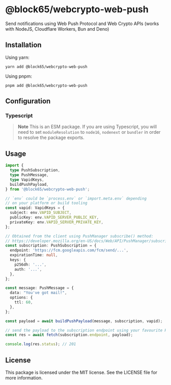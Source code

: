 # @block65/webcrypto-web-push

Send notifications using Web Push Protocol and Web Crypto APIs (works with
NodeJS, Cloudflare Workers, Bun and Deno)

## Installation

Using yarn:

```
yarn add @block65/webcrypto-web-push
```

Using pnpm:

```
pnpm add @block65/webcrypto-web-push
```

## Configuration

### Typescript

> **Note**
> This is an ESM package. If you are using Typescript, you will need
> to set `moduleResolution` to `node16`, `nodenext` or `bundler` in order to
> resolve the package exports.

## Usage

```typescript
import {
  type PushSubscription,
  type PushMessage,
  type VapidKeys,
  buildPushPayload,
} from '@block65/webcrypto-web-push';

// `env` could be `process.env` or `import.meta.env` depending
// on your platform or build tooling
const vapid: VapidKeys = {
  subject: env.VAPID_SUBJECT,
  publicKey: env.VAPID_SERVER_PUBLIC_KEY,
  privateKey: env.VAPID_SERVER_PRIVATE_KEY,
};

// Obtained from the client using PushManager subscribe() method:
// https://developer.mozilla.org/en-US/docs/Web/API/PushManager/subscribe
const subscription: PushSubscription = {
  endpoint: 'https://fcm.googleapis.com/fcm/send/...',
  expirationTime: null,
  keys: {
    p256dh: '...',
    auth: '...',
  },
};

const message: PushMessage = {
  data: "You've got mail!",
  options: {
    ttl: 60,
  },
};

const payload = await buildPushPayload(message, subscription, vapid);

// send the payload to the subscription endpoint using your favourite HTTP client
const res = await fetch(subscription.endpoint, payload);

console.log(res.status); // 201
```

## License

This package is licensed under the MIT license. See the LICENSE file for more
information.

